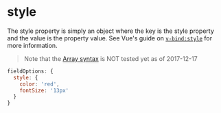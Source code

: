 # style

The style property is simply an object where the key is the style property and the value is the property value. See Vue's guide on [`v-bind:style`](https://vuejs.org/v2/guide/class-and-style.html#Binding-Inline-Styles) for more information.

> Note that the [Array syntax](https://vuejs.org/v2/guide/class-and-style.html#Array-Syntax-1) is NOT tested yet as of 2017-12-17

```js
fieldOptions: {
  style: {
    color: 'red',
    fontSize: '13px'
  }
}
```
